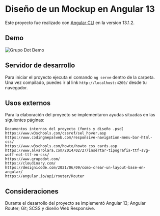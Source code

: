 # Diseño de un Mockup en Angular 13

Este proyecto fue realizado con [Angular CLI](https://github.com/angular/angular-cli) en la version 13.1.2.

## Demo

<img src="https://res.cloudinary.com/kbblme/image/upload/v1644138476/Gifs/GDotDemo_ymmvpj.gif" alt="Grupo Dot Demo" border="0">

## Servidor de desarrollo

Para iniciar el proyecto ejecuta el comando `ng serve` dentro de la carpeta. Una vez compilado, puedes ir al link `http://localhost:4200/` desde tu navegador.

## Usos externos

Para la elaboración del proyecto se implementaron ayudas situadas en las siguientes páginas:

    Documentos internos del proyecto (fonts y diseño .psd)
    https://www.w3schools.com/cssref/sel_hover.asp
    https://www.codingnepalweb.com/responsive-navigation-menu-bar-html-css/
    https://www.w3schools.com/howto/howto_css_cards.asp
    https://www.alvarolara.com/2014/02/27/insertar-tipografia-ttf-svg-woff-eot-ttf-en-css/
    https://www.grupodot.com/
    https://cloudinary.com/
    https://designicode.com/2021/06/09/como-crear-un-layout-base-en-angular/
    https://angular.io/api/router/Router

## Consideraciones

Durante el desarrollo del proyecto se implementó Angular 13; Angular Router; Git; SCSS y diseño Web Responsive.
